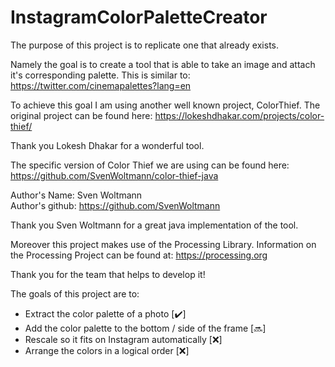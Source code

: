 # InstagramColorPaletteCreator


The purpose of this project is to replicate one that already exists.

Namely the goal is to create a tool that is able to take an image and attach it's corresponding palette. This is similar to: https://twitter.com/cinemapalettes?lang=en

To achieve this goal I am using another well known project, ColorThief. The original project can be found here: https://lokeshdhakar.com/projects/color-thief/

Thank you Lokesh Dhakar for a wonderful tool.

The specific version of Color Thief we are using can be found here: https://github.com/SvenWoltmann/color-thief-java

Author's Name: Sven Woltmann <br />
Author's github: https://github.com/SvenWoltmann

Thank you Sven Woltmann for a great java implementation of the tool.

Moreover this project makes use of the Processing Library. Information on the Processing Project can be found at: https://processing.org <br />

Thank you for the team that helps to develop it! <br />

The goals of this project are to:
 
* Extract the color palette of a photo [✔️]
* Add the color palette to the bottom / side of the frame [🔜]
* Rescale so it fits on Instagram automatically [❌]
* Arrange the colors in a logical order [❌]
